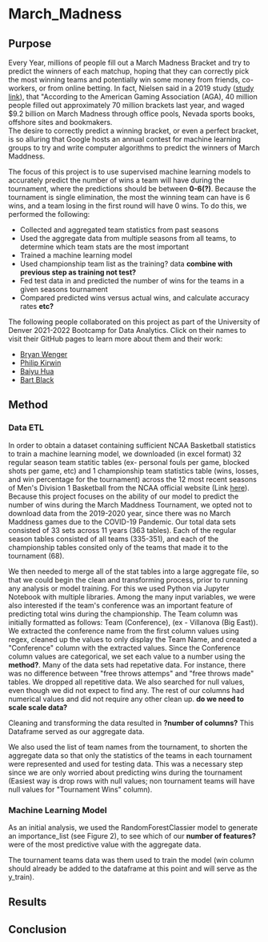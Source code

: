 # March_Madness

## Purpose
Every Year, millions of people fill out a March Madness Bracket and try to predict the winners of each matchup, hoping that they can correctly pick the most winning teams and potentially win some money from friends, co-workers, or from online betting.  In fact, Nielsen said in a 2019 study ([study link](https://www.nielsen.com/wp-content/uploads/sites/3/2019/04/case-study-brackets-and-baskest-2016.pdf)), that "According to the American Gaming Association (AGA), 40 million people filled out approximately 70 million brackets last year, and waged $9.2 billion on March Madness through office pools, Nevada sports books, offshore sites and bookmakers.  
The desire to correctly predict a winning bracket, or even a perfect bracket, is so alluring that Google hosts an annual contest for machine learning groups to try and write computer algorithms to predict the winners of March Maddness.

The focus of this project is to use supervised machine learning models to accurately predict the number of wins a team will have during the tournament, where the predictions should be between **0-6(?)**.  Because the tournament is single elimination, the most the winning team can have is 6 wins, and a team losing in the first round will have 0 wins.  To do this, we performed the following:
* Collected and aggregated team statistics from past seasons
* Used the aggregate data from multiple seasons from all teams, to determine which team stats are the most important
* Trained a machine learning model
* Used championship team list as the training? data **combine with previous step as training not test?**
* Fed test data in and predicted the number of wins for the teams in a given seasons tournament
* Compared predicted wins versus actual wins, and calculate accuracy rates **etc?**

The following people collaborated on this project as part of the University of Denver 2021-2022 Bootcamp for Data Analytics.  Click on their names to visit their GitHub pages to learn more about them and their work:
* [Bryan Wenger](https://github.com/bwengerDU)
* [Philip Kirwin](https://github.com/pheel24)
* [Baiyu Hua](https://github.com/harryhua2021)
* [Bart Black](https://github.com/bartblack13)


## Method

### Data ETL
In order to obtain a dataset containing sufficient NCAA Basketball statistics to train a machine learning model, we downloaded (in excel format) 32 regular season team statitic tables (ex- personal fouls per game, blocked shots per game, etc) and 1 championship team statistics table (wins, losses, and win percentage for the tournament) across the 12 most recent seasons of Men's Division 1 Basketball from the NCAA official website (Link [here](https://stats.ncaa.org/rankings/change_sport_year_div)).  Because this project focuses on the ability of our model to predict the number of wins during the March Maddness Tournament, we opted not to download data from the 2019-2020 year, since there was no March Maddness games due to the COVID-19 Pandemic. Our total data sets consisted of 33 sets across 11 years (363 tables).  Each of the regular season tables consisted of all teams (335-351), and each of the championship tables consited only of the teams that made it to the tournament (68).

We then needed to merge all of the stat tables into a large aggregate file, so that we could begin the clean and transforming process, prior to running any analysis or model training.  For this we used Python via Jupyter Notebook with multiple libraries.  Among the many input variables, we were also interested if the team's conference was an important feature of predicting total wins during the championship.  The Team column was initially formatted as follows: Team (Conference), (ex - Villanova (Big East)).  We extracted the conference name from the first column values using regex, cleaned up the values to only display the Team Name, and created a "Conference" column with the extracted values.  Since the Conference column values are categorical, we set each value to a number using the **method?**.  Many of the data sets had repetative data.  For instance, there was no difference between "free throws attemps" and "free throws made" tables.  We dropped all repetitive data.  We also searched for null values, even though we did not expect to find any.  The rest of our columns had numerical values and did not require any other clean up.  **do we need to scale scale data?**

Cleaning and transforming the data resulted in **?number of columns?**  This Dataframe served as our aggregate data.

We also used the list of team names from the tournament, to shorten the aggregate data so that only the statistics of the teams in each tournament were represented and used for testing data.  This was a necessary step since we are only worried about predicting wins during the tournament (Easiest way is drop rows with null values; non tournament teams will have null values for "Tournament Wins" column).

### Machine Learning Model
As an initial analysis, we used the RandomForestClassier model to generate an importance_list (see Figure 2), to see which of our **number of features?** were of the most predictive value with the aggregate data.

The tournament teams data was them used to train the model (win column should already be added to the dataframe at this point and will serve as the y_train).


## Results

## Conclusion

